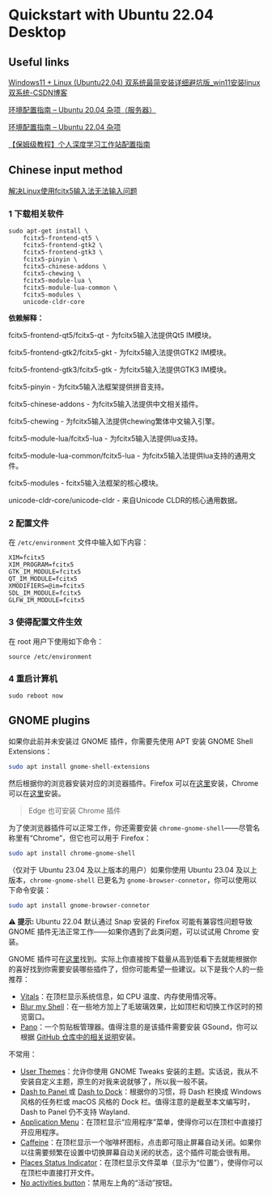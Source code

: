 # Quickstart with Ubuntu 22.04 Desktop

## Useful links

[Windows11 + Linux (Ubuntu22.04) 双系统最简安装详细避坑版_win11安装linux双系统-CSDN博客](https://blog.csdn.net/2401_84064328/article/details/137232169)

[环境配置指南 – Ubuntu 20.04 杂项（服务器）](https://zhuanlan.zhihu.com/p/700219388)

[环境配置指南 – Ubuntu 22.04 杂项](https://zhuanlan.zhihu.com/p/686485113)

[【保姆级教程】个人深度学习工作站配置指南](https://zhuanlan.zhihu.com/p/336429888)


## Chinese input method

[解决Linux使用fcitx5输入法无法输入问题](https://www.bilibili.com/read/cv21085970/)

### 1 下载相关软件

```shell
sudo apt-get install \
    fcitx5-frontend-qt5 \
    fcitx5-frontend-gtk2 \
    fcitx5-frontend-gtk3 \
    fcitx5-pinyin \
    fcitx5-chinese-addons \
    fcitx5-chewing \
    fcitx5-module-lua \
    fcitx5-module-lua-common \
    fcitx5-modules \
    unicode-cldr-core 
```

**依赖解释：**

fcitx5-frontend-qt5/fcitx5-qt - 为fcitx5输入法提供Qt5 IM模块。

fcitx5-frontend-gtk2/fcitx5-gkt - 为fcitx5输入法提供GTK2 IM模块。

fcitx5-frontend-gtk3/fcitx5-gtk - 为fcitx5输入法提供GTK3 IM模块。

fcitx5-pinyin - 为fcitx5输入法框架提供拼音支持。

fcitx5-chinese-addons - 为fcitx5输入法提供中文相关插件。

fcitx5-chewing - 为fcitx5输入法提供chewing繁体中文输入引擎。

fcitx5-module-lua/fcitx5-lua - 为fcitx5输入法提供lua支持。

fcitx5-module-lua-common/fcitx5-lua - 为fcitx5输入法提供lua支持的通用文件。

fcitx5-modules - fcitx5输入法框架的核心模块。

unicode-cldr-core/unicode-cldr - 来自Unicode CLDR的核心通用数据。 

### 2 配置文件

在 `/etc/environment` 文件中输入如下内容：

```shell
XIM=fcitx5
XIM_PROGRAM=fcitx5
GTK_IM_MODULE=fcitx5
QT_IM_MODULE=fcitx5
XMODIFIERS=@im=fcitx5
SDL_IM_MODULE=fcitx5
GLFW_IM_MODULE=fcitx5
```

### 3 使得配置文件生效

在 root 用户下使用如下命令：

```shell
source /etc/environment
```

### 4 重启计算机

```shell
sudo reboot now
```

## GNOME plugins

如果你此前并未安装过 GNOME 插件，你需要先使用 APT 安装 GNOME Shell Extensions：

```bash
sudo apt install gnome-shell-extensions
```

然后根据你的浏览器安装对应的浏览器插件。Firefox 可以在[这里](https://addons.mozilla.org/zh-CN/firefox/addon/gnome-shell-integration/)安装，Chrome 可以在[这里](https://chromewebstore.google.com/detail/gnome-shell-%E9%9B%86%E6%88%90/gphhapmejobijbbhgpjhcjognlahblep)安装。

> Edge 也可安装 Chrome 插件

为了使浏览器插件可以正常工作，你还需要安装 `chrome-gnome-shell`——尽管名称里有“Chrome”，但它也可以用于 Firefox：

```bash
sudo apt install chrome-gnome-shell
```

（仅对于 Ubuntu 23.04 及以上版本的用户）如果你使用 Ubuntu 23.04 及以上版本，`chrome-gnome-shell` 已更名为 `gnome-browser-connetor`，你可以使用以下命令安装：

```bash
sudo apt install gnome-browser-connetor
```

**⚠️ 提示:** Ubuntu 22.04 默认通过 Snap 安装的 Firefox 可能有兼容性问题导致 GNOME 插件无法正常工作——如果你遇到了此类问题，可以试试用 Chrome 安装。

GNOME 插件可在[这里](https://extensions.gnome.org/)找到。实际上你直接按下载量从高到低看下去就能根据你的喜好找到你需要安装哪些插件了，但你可能希望一些建议。以下是我个人的一些推荐：

- [Vitals](https://extensions.gnome.org/extension/1460/vitals/)：在顶栏显示系统信息，如 CPU 温度、内存使用情况等。
- [Blur my Shell](https://extensions.gnome.org/extension/3193/blur-my-shell/)：在一些地方加上了毛玻璃效果，比如顶栏和切换工作区时的预览窗口。
- [Pano](https://extensions.gnome.org/extension/5278/pano/)：一个剪贴板管理器。值得注意的是该插件需要安装 GSound，你可以根据 [GitHub 仓库中的相关说明](https://link.zhihu.com/?target=https%3A//github.com/oae/gnome-shell-pano%3Ftab%3Dreadme-ov-file%23installation)安装。

不常用：

- [User Themes](https://extensions.gnome.org/extension/19/user-themes/)：允许你使用 GNOME Tweaks 安装的主题。实话说，我从不安装自定义主题，原生的对我来说就够了，所以我一般不装。
- [Dash to Panel ](https://extensions.gnome.org/extension/1160/dash-to-panel/)或 [Dash to Dock](https://extensions.gnome.org/extension/307/dash-to-dock/)：根据你的习惯，将 Dash 栏换成 Windows 风格的任务栏或 macOS 风格的 Dock 栏。值得注意的是截至本文编写时，Dash to Panel 仍不支持 Wayland.
- [Application Menu](https://extensions.gnome.org/extension/6/applications-menu/)：在顶栏显示“应用程序”菜单，使得你可以在顶栏中直接打开应用程序。
- [Caffeine](https://extensions.gnome.org/extension/517/caffeine/)：在顶栏显示一个咖啡杯图标，点击即可阻止屏幕自动关闭。如果你以往需要频繁在设置中切换屏幕自动关闭的状态，这个插件可能会很有用。
- [Places Status Indicator](https://extensions.gnome.org/extension/8/places-status-indicator)：在顶栏显示文件菜单（显示为“位置”），使得你可以在顶栏中直接打开文件。
- [No activities button](https://extensions.gnome.org/extension/3184/no-activities-button/)：禁用左上角的“活动”按钮。